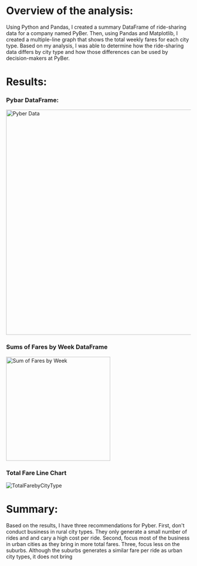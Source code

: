 # Overview of the analysis: 

Using Python and Pandas, I created a summary DataFrame of ride-sharing data for a company named PyBer. Then, using Pandas and Matplotlib, I created a multiple-line graph that shows the total weekly fares for each city type. Based on my analysis, I was able to determine how the ride-sharing data differs by city type and how those differences can be used by decision-makers at PyBer.

# Results:

### Pybar DataFrame:

<img width="615" alt="Pyber Data" src="https://user-images.githubusercontent.com/82424250/120052580-9a302b80-bfeb-11eb-9766-a911a66f68e7.png">

### Sums of Fares by Week DataFrame
<img width="284" alt="Sum of Fares by Week" src="https://user-images.githubusercontent.com/82424250/120052383-b54e6b80-bfea-11eb-8d0e-d22a98f5c75c.png">

### Total Fare Line Chart 
![TotalFarebyCityType](https://user-images.githubusercontent.com/82424250/120052386-bc757980-bfea-11eb-865b-6a0aea13e6a5.png)


# Summary:
Based on the results, I have three recommendations for Pyber. First, don't conduct business in rural city types. They only generate a small number of rides and and cary a high cost per ride. Second, focus most of the business in urban cities as they bring in more total fares. Three, focus less on the suburbs. Although the suburbs generates a similar fare per ride as urban city types, it does not bring
